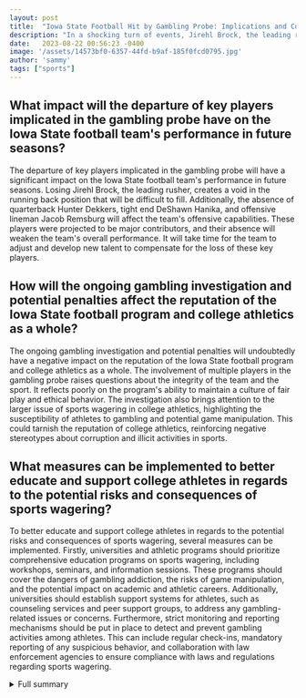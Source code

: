 ```yaml
---
layout: post
title:  "Iowa State Football Hit by Gambling Probe: Implications and Consequences"
description: "In a shocking turn of events, Jirehl Brock, the leading rusher for the Iowa State Cyclones football team, has left the team voluntarily after being charged in the state's gambling probe. The investigation has raised concerns about the potential consequences for the implicated players and the NCAA's stance on gambling. Here's what you need to know."
date:   2023-08-22 00:56:23 -0400
image: '/assets/14573bf0-6357-44fd-b9af-185f0fcd0795.jpg'
author: 'sammy'
tags: ["sports"]
---
```


## What impact will the departure of key players implicated in the gambling probe have on the Iowa State football team's performance in future seasons?
The departure of key players implicated in the gambling probe will have a significant impact on the Iowa State football team's performance in future seasons. Losing Jirehl Brock, the leading rusher, creates a void in the running back position that will be difficult to fill. Additionally, the absence of quarterback Hunter Dekkers, tight end DeShawn Hanika, and offensive lineman Jacob Remsburg will affect the team's offensive capabilities. These players were projected to be major contributors, and their absence will weaken the team's overall performance. It will take time for the team to adjust and develop new talent to compensate for the loss of these key players.

## How will the ongoing gambling investigation and potential penalties affect the reputation of the Iowa State football program and college athletics as a whole?
The ongoing gambling investigation and potential penalties will undoubtedly have a negative impact on the reputation of the Iowa State football program and college athletics as a whole. The involvement of multiple players in the gambling probe raises questions about the integrity of the team and the sport. It reflects poorly on the program's ability to maintain a culture of fair play and ethical behavior. The investigation also brings attention to the larger issue of sports wagering in college athletics, highlighting the susceptibility of athletes to gambling and potential game manipulation. This could tarnish the reputation of college athletics, reinforcing negative stereotypes about corruption and illicit activities in sports.

## What measures can be implemented to better educate and support college athletes in regards to the potential risks and consequences of sports wagering?
To better educate and support college athletes in regards to the potential risks and consequences of sports wagering, several measures can be implemented. Firstly, universities and athletic programs should prioritize comprehensive education programs on sports wagering, including workshops, seminars, and information sessions. These programs should cover the dangers of gambling addiction, the risks of game manipulation, and the potential impact on academic and athletic careers. Additionally, universities should establish support systems for athletes, such as counseling services and peer support groups, to address any gambling-related issues or concerns. Furthermore, strict monitoring and reporting mechanisms should be put in place to detect and prevent gambling activities among athletes. This can include regular check-ins, mandatory reporting of any suspicious behavior, and collaboration with law enforcement agencies to ensure compliance with laws and regulations regarding sports wagering.


<details>
        <summary>Full summary</summary>
<p>In a shocking turn of events, Jirehl Brock, the leading rusher for the Iowa State Cyclones football team, has left the team voluntarily after being charged in the state's gambling probe. Brock is accused of making over 1,300 bets on FanDuel, including wagers on Iowa State football games he played in and even Iowa State basketball games.</p>
<p>If found guilty of betting on his own games, Brock could permanently lose his college eligibility. The charges against Brock include tampering of records, a serious offense that was uncovered by the Iowa Division of Criminal Investigation.</p>
<p>Brock's departure from the team leaves a significant void at the running back position for the Cyclones. He is one of five Iowa State football players charged in the gambling probe, along with quarterback Hunter Dekkers, tight end DeShawn Hanika, offensive lineman Jacob Remsburg, and former defensive tackle Isaiah Lee.</p>
<p>The absence of Dekkers, Hanika, and Remsburg from fall practice has been noted, as these players were projected to be major contributors to the team. With their involvement in the gambling probe, their future with the team is uncertain.</p>
<p>It is important to note that the University of Iowa has also been notified of potential criminal conduct related to sports wagering. The Iowa Division of Criminal Investigation is involved in an ongoing investigation, although no charges have been filed and no identified laws have been broken.</p>
<p>In recent years, college athletics have seen their fair share of gambling scandals resulting in criminal charges. However, there have been no recent college sports gambling scandals resulting in criminal charges, and Iowa gambling regulators do not see signs of anomalous betting activity around Iowa and Iowa State games.</p>
<p>The potential violations in this case include allegations of bribery and game rigging, which are serious criminal offenses. Allegations like these have previously resulted in major fines and license suspension for sportsbooks involved.</p>
<p>It is worth noting that college athletes, especially those with limited income and a strong interest in sports, are more susceptible to gambling. This vulnerability is further exacerbated by the lack of income and incentives for these athletes.</p>
<p>These events have also drawn attention to the NCAA's stance on gambling. The Division I legislative committee has significantly lessened penalties for athletes involved in gambling on games. However, athletes found to engage in activities to influence game outcomes or provide information to individuals involved in sports betting may still face permanent loss of collegiate eligibility.</p>
<p>The penalties for wagering-related violations reported on or after May 2 are now determined based on the total dollar value of the wagers. Athletes who wager $200 or less will receive education on sports wagering rules and prevention. Those wagering between $201 and $500 will face a loss of 10% of a season of eligibility, in addition to rules and prevention education.</p>
<p>If the total wagers exceed $500, the penalties increase to a loss of 20% of a season of eligibility. Anything over $800 will result in a loss of 30% of eligibility, along with rules and prevention education.</p>
<p>This change in guidelines is aimed at modernizing penalties for college athletes in light of the legalization of sports wagering in many states. It is important to note that 41 athletes at Iowa State and the University of Iowa are currently under investigation for possible gambling violations.</p>
<p>The Iowa Racing and Gaming Commission, after conducting an investigation, found no evidence of intentional alteration of game outcomes. It is important to distinguish between gambling violations and intentional attempts to manipulate game results.</p>
<p>A recent NCAA gambling survey found that 58% of respondents admitted to making at least one sports wager, with 67% of on-campus students reporting betting at a higher frequency. Additionally, 41% of college student bettors placed bets on their own school's teams.</p>
<p>The legal landscape for sports wagering has undergone significant changes in recent years. Wagering on games has become legal in 38 states since 2019, including four where Big 12 teams reside, and 10 in the Big Ten footprint.</p>
<p>These developments highlight the need for increased education and prevention measures to protect college athletes from the potential pitfalls and consequences of gambling on college sports.</p>
<p>The entire Iowa State football program has been affected by the gambling investigation, with head coach Matt Campbell limiting player availability during media events. The uncertainty surrounding the investigation and potential penalties has created an atmosphere of uncertainty within the team.</p>
<p>As the Iowa State Cyclones navigate this challenging situation, they will have to rely on their remaining running backs, such as Eli Sanders and Cartevious Norton, as well as transfer Arlen Harris and freshmen Carson Hansen and Abu Sama III, to fill the void left by Jirehl Brock's departure.</p>
<p>The future of the implicated players hangs in the balance as the investigation unfolds. The consequences they face could not only impact their collegiate careers but also serve as a cautionary tale for college athletes involved in sports wagering. It is a stark reminder that even seemingly harmless bets can have serious consequences for both the individual and the integrity of the game.</p>
<p>It remains to be seen how this gambling probe will impact the Iowa State football program and the college sports community at large. It is crucial that college athletes receive the necessary support, education, and guidance to navigate the complexities of sports wagering and uphold the values of fair play and integrity in college athletics.</p>
</details>